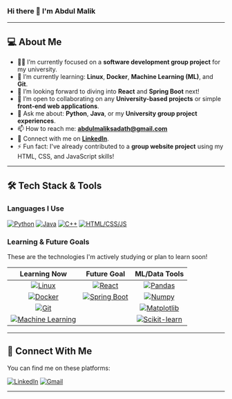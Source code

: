 ### Hi there 👋 I'm Abdul Malik

---

## 💻 About Me

- 👨‍💻 I’m currently focused on a **software development group project** for my university.
- 🌱 I’m currently learning: **Linux**, **Docker**, **Machine Learning (ML)**, and **Git**.
- 🚀 I’m looking forward to diving into **React** and **Spring Boot** next!
- 👯 I’m open to collaborating on any **University-based projects** or simple **front-end web applications**.
- 💬 Ask me about: **Python**, **Java**, or my **University group project experiences**.
- 📫 How to reach me: **abdulmaliksadath@gmail.com**
- 🔗 Connect with me on **[LinkedIn](https://www.linkedin.com/in/abdul-malik-9a448b293)**.
- ⚡ Fun fact: I've already contributed to a **group website project** using my HTML, CSS, and JavaScript skills!

---

## 🛠️ Tech Stack & Tools

### Languages I Use
[![Python](https://skillicons.dev/icons?i=py)](https://skillicons.dev/)
[![Java](https://skillicons.dev/icons?i=java)](https://skillicons.dev/)
[![C++](https://skillicons.dev/icons?i=cpp)](https://skillicons.dev/)
[![HTML/CSS/JS](https://skillicons.dev/icons?i=html,css,js)](https://skillicons.dev/)

### Learning & Future Goals
These are the technologies I'm actively studying or plan to learn soon!

| Learning Now | Future Goal | ML/Data Tools |
| :---: | :---: | :---: |
| [![Linux](https://skillicons.dev/icons?i=linux)](https://skillicons.dev/) | [![React](https://skillicons.dev/icons?i=react)](https://skillicons.dev/) | [![Pandas](https://skillicons.dev/icons?i=pandas)](https://skillicons.dev/) |
| [![Docker](https://skillicons.dev/icons?i=docker)](https://skillicons.dev/) | [![Spring Boot](https://skillicons.dev/icons?i=spring)](https://skillicons.dev/) | [![Numpy](https://skillicons.dev/icons?i=numpy)](https://skillicons.dev/) |
| [![Git](https://skillicons.dev/icons?i=git)](https://skillicons.dev/) | | [![Matplotlib](https://skillicons.dev/icons?i=matplotlib)](https://skillicons.dev/) |
| [![Machine Learning](https://img.shields.io/badge/Machine%20Learning-FF6F00?style=flat-square&logo=tensorflow&logoColor=white)](https://scikit-learn.org/stable/) | | [![Scikit-learn](https://img.shields.io/badge/Scikit--learn-F7931E?style=flat-square&logo=scikit-learn&logoColor=white)](https://scikit-learn.org/stable/) |


---

## 🔗 Connect With Me

You can find me on these platforms:

[![LinkedIn](https://img.shields.io/badge/LinkedIn-0077B5?style=for-the-badge&logo=linkedin&logoColor=white)](https://www.linkedin.com/in/abdul-malik-9a448b293)
[![Gmail](https://img.shields.io/badge/Gmail-D14836?style=for-the-badge&logo=gmail&logoColor=white)](mailto:abdulmaliksadath@gmail.com)

---
